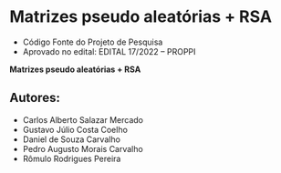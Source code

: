 # Matrizes pseudo aleatórias + RSA 
- Código Fonte do Projeto de Pesquisa 
- Aprovado no edital: EDITAL 17/2022 – PROPPI

**Matrizes pseudo aleatórias + RSA**

## Autores:
- Carlos Alberto Salazar Mercado
- Gustavo Júlio Costa Coelho
- Daniel de Souza Carvalho
- Pedro Augusto Morais Carvalho
- Rômulo Rodrigues Pereira

